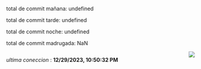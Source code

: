 
<p>total de commit mañana: undefined </p> 
<p>total de commit tarde: undefined </p> 
<p>total de commit noche: undefined </p> 
<p>total de commit madrugada: NaN </p> 


<div style="display: flex; justify-content: space-between;">
 <p align="right"><i>ultima coneccion</i> : <b>12/29/2023, 10:50:32 PM</b></p> 
 <img src="https://img.shields.io/badge/GitHub%20Action%20Status-Online-brightgreen?style=flat&logo=githubactions&logoColor=%23ffffff&labelColor=%23181717&color=%232088FF" />
</div>





